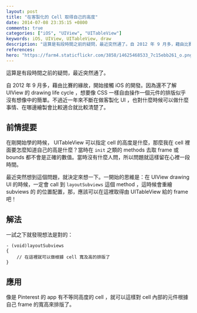 ```yaml
---
layout: post
title: "在客製化的 Cell 取得自己的高度"
date: 2014-07-08 23:35:15 +0800
comments: true
categories: ["iOS", "UIView", "UITableView"]
keywords: iOS, UIView, UITableView, draw
description: "這算是有段時間之前的疑問，最近突然通了。自 2012 年 9 月多，藉由比賽的緣故，開始接觸 iOS 的開發。因為還不了解 UIView 的 drawing life cycle ，想要像 CSS 一樣自由操作一個元件的排版似乎沒有想像中的簡單。不過近一年來不斷在做客製化 UI ，也對什麼時候可以做什麼事情、在哪邊繪製會比較適合就比較清楚了。"
references: 
hero: "https://farm4.staticflickr.com/3858/14625468533_7c15ebb261_o.png"
---
```


這算是有段時間之前的疑問，最近突然通了。

自 2012 年 9 月多，藉由比賽的緣故，開始接觸 iOS 的開發。因為還不了解 UIView 的 drawing life cycle ，想要像 CSS 一樣自由操作一個元件的排版似乎沒有想像中的簡單。不過近一年來不斷在做客製化 UI ，也對什麼時候可以做什麼事情、在哪邊繪製會比較適合就比較清楚了。

<!-- more -->

## 前情提要

在剛開始學的時候， UITableView 可以指定 cell 的高度是什麼，那麼我在 cell 裡面要怎麼知道自己的高是什麼？當時在 `init` 之類的 methods 去取 frame 或 bounds 都不會是正確的數值。當時沒有什麼人問，所以問題就這樣留在心裡一段時間。

最近突然想到這個問題，就決定來想一下。一開始的思維是：在 UIView drawing UI 的時候，一定會 call 到 `layoutSubviews` 這個 method ，這時候會重繪 subviews 的 的位置配置，那，應該可以在這裡取得由 UITableView 給的 frame 吧！

## 解法

一試之下就發現想法是對的：

``` objc
- (void)layoutSubviews
{
	// 在這裡就可以做根據 cell 寬及高的排版了
}
```

## 應用

像是 Pinterest 的 app 有不等同高度的 cell ，就可以這樣對 cell 內部的元件根據自己 frame 的寬高來排版了。